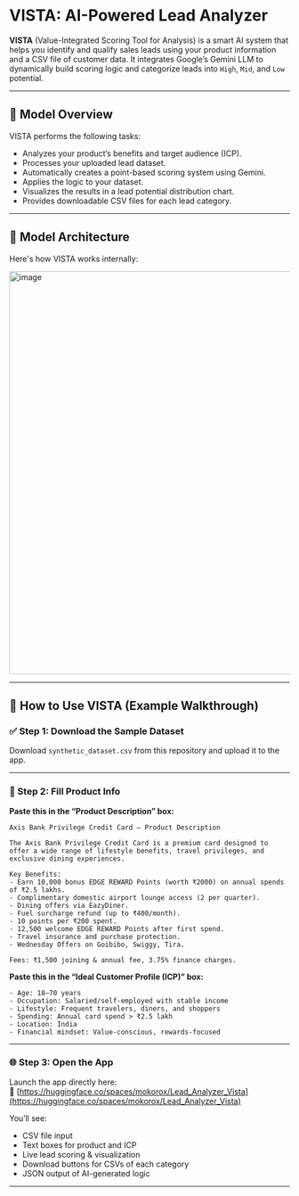 
# VISTA: AI-Powered Lead Analyzer

**VISTA** (Value-Integrated Scoring Tool for Analysis) is a smart AI system that helps you identify and qualify sales leads using your product information and a CSV file of customer data. It integrates Google’s Gemini LLM to dynamically build scoring logic and categorize leads into `High`, `Mid`, and `Low` potential.

---

## 🔧 Model Overview

VISTA performs the following tasks:
- Analyzes your product’s benefits and target audience (ICP).
- Processes your uploaded lead dataset.
- Automatically creates a point-based scoring system using Gemini.
- Applies the logic to your dataset.
- Visualizes the results in a lead potential distribution chart.
- Provides downloadable CSV files for each lead category.

---

## 🧠 Model Architecture

Here's how VISTA works internally:

<img width="1876" height="723" alt="image" src="https://github.com/user-attachments/assets/129def8b-ac7e-498b-8268-d64156f48523" />


---

## 🚀 How to Use VISTA (Example Walkthrough)

### ✅ Step 1: Download the Sample Dataset

Download `synthetic_dataset.csv` from this repository and upload it to the app.

---

### 📝 Step 2: Fill Product Info

**Paste this in the “Product Description” box:**

```
Axis Bank Privilege Credit Card – Product Description

The Axis Bank Privilege Credit Card is a premium card designed to offer a wide range of lifestyle benefits, travel privileges, and exclusive dining experiences.

Key Benefits:
- Earn 10,000 bonus EDGE REWARD Points (worth ₹2000) on annual spends of ₹2.5 lakhs.
- Complimentary domestic airport lounge access (2 per quarter).
- Dining offers via EazyDiner.
- Fuel surcharge refund (up to ₹400/month).
- 10 points per ₹200 spent.
- 12,500 welcome EDGE REWARD Points after first spend.
- Travel insurance and purchase protection.
- Wednesday Offers on Goibibo, Swiggy, Tira.

Fees: ₹1,500 joining & annual fee, 3.75% finance charges.
```

**Paste this in the “Ideal Customer Profile (ICP)” box:**

```
- Age: 18–70 years
- Occupation: Salaried/self-employed with stable income
- Lifestyle: Frequent travelers, diners, and shoppers
- Spending: Annual card spend > ₹2.5 lakh
- Location: India
- Financial mindset: Value-conscious, rewards-focused
```

---

### 🌐 Step 3: Open the App

Launch the app directly here:  
🔗 [https://huggingface.co/spaces/mokorox/Lead_Analyzer_Vista](https://huggingface.co/spaces/mokorox/Lead_Analyzer_Vista)

You’ll see:
- CSV file input
- Text boxes for product and ICP
- Live lead scoring & visualization
- Download buttons for CSVs of each category
- JSON output of AI-generated logic

---


